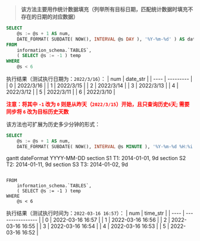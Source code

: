 > **该方法主要用作统计数据填充（列举所有目标日期，匹配统计数据时填充不存在的日期的对应数据）**

```sql
SELECT
	@s := @s + 1 AS num,
	DATE_FORMAT( SUBDATE( NOW(), INTERVAL @s DAY ), '%Y-%m-%d' ) AS date_str	
FROM
	information_schema.`TABLES`,
	( SELECT @s := -1 ) temp 
WHERE
	@s < 6
```

执行结果（测试执行日期为：`2022/3/16`）：
| num  | date_str  |
| ---- | --------- |
| 0    | 2022/3/16 |
| 1    | 2022/3/15 |
| 2    | 2022/3/14 |
| 3    | 2022/3/13 |
| 4    | 2022/3/12 |
| 5    | 2022/3/11 |
| 6    | 2022/3/10 |

<font color="red">**注意：将其中 `-1` 改为 `0` 则是从昨天（`2022/3/15`）开始，且只查询历史`6`天; 需要同步将 `6` 改为目标历史天数**
</font>

该方法也可扩展为历史多少分钟的形式：
```sql
SELECT
	@s := @s + 1 AS num,
	DATE_FORMAT( SUBDATE( NOW(), INTERVAL @s MINUTE ), '%Y-%m-%d %H:%i' ) AS time_str
```
gantt
dateFormat YYYY-MM-DD
section S1
T1: 2014-01-01, 9d
section S2
T2: 2014-01-11, 9d
section S3
T3: 2014-01-02, 9d
```
	
FROM
	information_schema.`TABLES`,
	( SELECT @s := -1 ) temp 
WHERE
	@s < 6 
```
执行结果（测试执行时间为：`2022-03-16 16:57`）：
| num  | time_str         |
| ---- | ---------------- |
| 0    | 2022-03-16 16:57 |
| 1    | 2022-03-16 16:56 |
| 2    | 2022-03-16 16:55 |
| 3    | 2022-03-16 16:54 |
| 4    | 2022-03-16 16:53 |
| 5    | 2022-03-16 16:52 |
